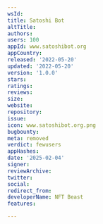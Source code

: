 ```yaml
---
wsId: 
title: Satoshi Bot
altTitle: 
authors: 
users: 100
appId: www.satoshibot.org
appCountry: 
released: '2022-05-20'
updated: '2022-05-20'
version: '1.0.0'
stars: 
ratings: 
reviews: 
size: 
website: 
repository: 
issue: 
icon: www.satoshibot.org.png
bugbounty: 
meta: removed
verdict: fewusers
appHashes: 
date: '2025-02-04'
signer: 
reviewArchive: 
twitter: 
social: 
redirect_from: 
developerName: NFT Beast
features: 

---
```


